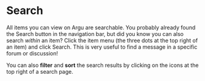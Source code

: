 # Search

All items you can view on Argu are searchable. You probably already found the Search button in the navigation bar, but did you know you can also search _within_ an item? Click the item menu (the three dots at the top right of an item) and click Search. This is very useful to find a message in a specific forum or discussion!

You can also **filter** and **sort** the search results by clicking on the icons at the top right of a search page.
